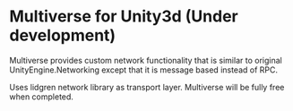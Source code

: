 Multiverse for Unity3d (Under development)
=============

Multiverse provides custom network functionality that is similar to original UnityEngine.Networking except that it is message based instead of RPC.

Uses lidgren network library as transport layer.
Multiverse will be fully free when completed.
